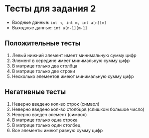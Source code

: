 # Тесты для задания 2

- Входные данные: `int n, int m, int a[n][m]`
- Выходные данные: `int a[n-1][m-1]`

## Положительные тесты

01. Левый нижний элемент имеет минимальную сумму цифр
02. Элемент в середине имеет минимальную сумму цифр
03. В матрице только два столбца
04. В матрице только две строки
05. Несколько элементов имеют минимальную сумму цифр

## Негативные тесты

01. Неверно введено кол-во строк (символ)
02. Неверно введено кол-во столбцов (слишком большое число)
03. Неверно введен элемент (символ)
04. В матрице только одна строка
05. В матрице только один столбец
06. Все элементы имеют равную сумму цифр
